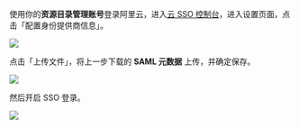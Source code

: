 <IntegrationDetailCard title="配置云 SSO">

使用你的**资源目录管理账号**登录阿里云，进入[云 SSO 控制台](https://cloudsso.console.aliyun.com/)，进入设置页面，点击「配置身份提供商信息」。

![](~@imagesZhCn/integration/ali-cloud-yun-sso/2-1.png)

点击「上传文件」，将上一步下载的 **SAML 元数据** 上传，并确定保存。

![](~@imagesZhCn/integration/ali-cloud-yun-sso/2-2.png)

然后开启 SSO 登录。

![](~@imagesZhCn/integration/ali-cloud-yun-sso/2-3.png)

</IntegrationDetailCard>
